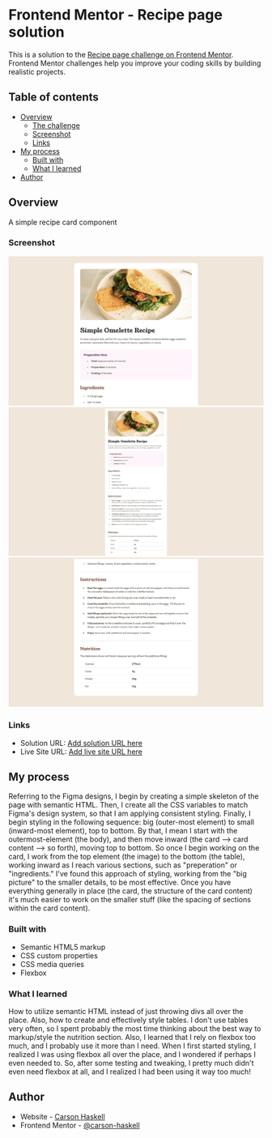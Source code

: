 # Frontend Mentor - Recipe page solution

This is a solution to the [Recipe page challenge on Frontend Mentor](https://www.frontendmentor.io/challenges/recipe-page-KiTsR8QQKm). Frontend Mentor challenges help you improve your coding skills by building realistic projects.

## Table of contents

- [Overview](#overview)
  - [The challenge](#the-challenge)
  - [Screenshot](#screenshot)
  - [Links](#links)
- [My process](#my-process)
  - [Built with](#built-with)
  - [What I learned](#what-i-learned)
- [Author](#author)

## Overview

A simple recipe card component

### Screenshot

![](./screenshot-1.jpg)
![](./screenshot-main.jpg)
![](./screenshot-2.jpg)

### Links

- Solution URL: [Add solution URL here](https://your-solution-url.com)
- Live Site URL: [Add live site URL here](https://your-live-site-url.com)

## My process

Referring to the Figma designs, I begin by creating a simple skeleton of the page with semantic HTML. Then, I create all the CSS variables to match Figma's design system, so that I am applying consistent styling. Finally, I begin styling in the following sequence: big (outer-most element) to small (inward-most element), top to bottom. By that, I mean I start with the outermost-element (the body), and then move inward (the card --> card content --> so forth), moving top to bottom. So once I begin working on the card, I work from the top element (the image) to the bottom (the table), working inward as I reach various sections, such as "preperation" or "ingredients." I've found this approach of styling, working from the "big picture" to the smaller details, to be most effective. Once you have everything generally in place (the card, the structure of the card content) it's much easier to work on the smaller stuff (like the spacing of sections within the card content).

### Built with

- Semantic HTML5 markup
- CSS custom properties
- CSS media queries
- Flexbox

### What I learned

How to utilize semantic HTML instead of just throwing divs all over the place. Also, how to create and effectively style tables. I don't use tables very often, so I spent probably the most time thinking about the best way to markup/style the nutrition section.
Also, I learned that I rely on flexbox too much, and I probably use it more than I need. When I first started styling, I realized I was using flexbox all over the place, and I wondered if perhaps I even needed to. So, after some testing and tweaking, I pretty much didn't even need flexbox at all, and I realized I had been using it way too much!

## Author

- Website - [Carson Haskell](https://portfolio-website-sandy-alpha-78.vercel.app/)
- Frontend Mentor - [@carson-haskell](https://www.frontendmentor.io/profile/carson-haskell)
